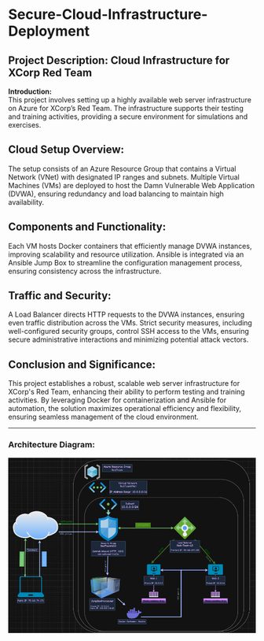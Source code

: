 # Secure-Cloud-Infrastructure-Deployment 

## Project Description: Cloud Infrastructure for XCorp Red Team

**Introduction:**  
This project involves setting up a highly available web server infrastructure on Azure for XCorp’s Red Team. The infrastructure supports their testing and training activities, providing a secure environment for simulations and exercises.

## Cloud Setup Overview:  
The setup consists of an Azure Resource Group that contains a Virtual Network (VNet) with designated IP ranges and subnets. Multiple Virtual Machines (VMs) are deployed to host the Damn Vulnerable Web Application (DVWA), ensuring redundancy and load balancing to maintain high availability.

## Components and Functionality:  
Each VM hosts Docker containers that efficiently manage DVWA instances, improving scalability and resource utilization. Ansible is integrated via an Ansible Jump Box to streamline the configuration management process, ensuring consistency across the infrastructure.

## Traffic and Security:  
A Load Balancer directs HTTP requests to the DVWA instances, ensuring even traffic distribution across the VMs. Strict security measures, including well-configured security groups, control SSH access to the VMs, ensuring secure administrative interactions and minimizing potential attack vectors.

## Conclusion and Significance:  
This project establishes a robust, scalable web server infrastructure for XCorp's Red Team, enhancing their ability to perform testing and training activities. By leveraging Docker for containerization and Ansible for automation, the solution maximizes operational efficiency and flexibility, ensuring seamless management of the cloud environment.

---

### Architecture Diagram:

![Project Architecture](https://github.com/mimka-ya/Secure-Cloud-Infrastructure-Deployment/blob/main/MYaroshenko_CloudSecurity.png)
